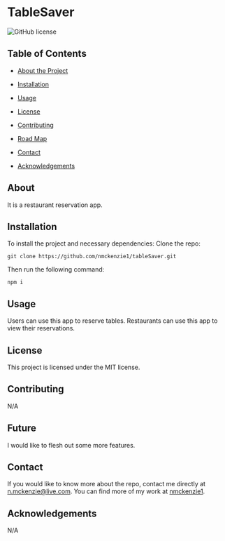 # TableSaver
  ![GitHub license](https://img.shields.io/badge/license-MIT-blue.svg)
  
  
  ## Table of Contents 
  * [About the Project](#about)
  
  * [Installation](#installation)
  
  * [Usage](#usage)
    
  * [License](#license)

  * [Contributing](#contributing)

  * [Road Map](#future)
  
  * [Contact](#contact)
  
  * [Acknowledgements](#acknowledgements)
  
  ## About
  
  It is a restaurant reservation app.
  
  ## Installation
  
  To install the project and necessary dependencies:
  Clone the repo:
  ```
  git clone https://github.com/nmckenzie1/tableSaver.git
  ```
  Then run the following command:
  ```
  npm i
  ```
  
  ## Usage
  
  Users can use this app to reserve tables. Restaurants can use this app to view their reservations.
  
  ## License
  
  This project is licensed under the MIT license.
    
  ## Contributing
  
  N/A

  ## Future

  I would like to flesh out some more features.
  
  ## Contact
  
  If you would like to know more about the repo, contact me directly at n.mckenzie@live.com. You can find more of my work at [nmckenzie1](https://github.com/nmckenzie1/).

  ## Acknowledgements
  N/A
  
  